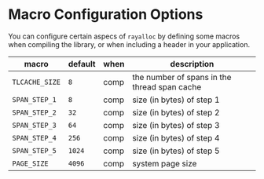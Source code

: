 Macro Configuration Options
===

You can configure certain aspecs of `rayalloc` by defining some macros when compiling the library, or when including a header in your application.

macro | default | when | description
---|---|---|---
`TLCACHE_SIZE` | `8` | comp | the number of spans in the thread span cache
`SPAN_STEP_1` | `8` | comp | size (in bytes) of step 1
`SPAN_STEP_2` | `32` | comp | size (in bytes) of step 2
`SPAN_STEP_3` | `64` | comp | size (in bytes) of step 3
`SPAN_STEP_4` | `256` | comp | size (in bytes) of step 4
`SPAN_STEP_5` | `1024` | comp | size (in bytes) of step 5
`PAGE_SIZE` | `4096` | comp | system page size
